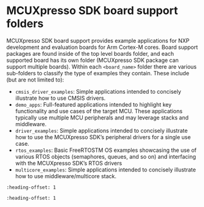 # MCUXpresso SDK board support folders

MCUXpresso SDK board support provides example applications for NXP development and evaluation boards for Arm Cortex-M cores. Board support packages are found inside of the top level boards folder, and each supported board has its own folder \(MCUXpresso SDK package can support multiple boards\). Within each `<board_name>` folder there are various sub-folders to classify the type of examples they contain. These include \(but are not limited to\):

-   `cmsis_driver_examples`: Simple applications intended to concisely illustrate how to use CMSIS drivers.
-   `demo_apps`: Full-featured applications intended to highlight key functionality and use cases of the target MCU. These applications typically use multiple MCU peripherals and may leverage stacks and middleware.
-   `driver_examples`: Simple applications intended to concisely illustrate how to use the MCUXpresso SDK’s peripheral drivers for a single use case.
-   `rtos_examples`: Basic FreeRTOSTM OS examples showcasing the use of various RTOS objects \(semaphores, queues, and so on\) and interfacing with the MCUXpresso SDK’s RTOS drivers
-   `multicore_examples`: Simple applications intended to concisely illustrate how to use middleware/multicore stack.


```{include} ../topics/example_application_structure.md
:heading-offset: 1
```

```{include} ../topics/locating_example_application_source_files.md
:heading-offset: 1
```

